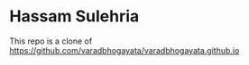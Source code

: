 # Hassam Sulehria

This repo is a clone of https://github.com/varadbhogayata/varadbhogayata.github.io 

